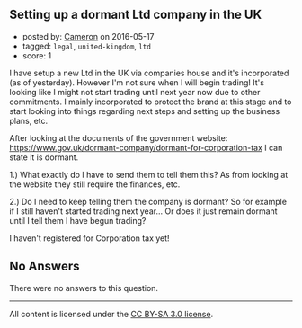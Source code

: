 ## Setting up a dormant Ltd company in the UK

- posted by: [Cameron](https://stackexchange.com/users/115185/cameron) on 2016-05-17
- tagged: `legal`, `united-kingdom`, `ltd`
- score: 1

<p>I have setup a new Ltd in the UK via companies house and it's incorporated (as of yesterday). However I'm not sure when I will begin trading! It's looking like I might not start trading until next year now due to other commitments. I mainly incorporated to protect the brand at this stage and to start looking into things regarding next steps and setting up the business plans, etc.</p>

<p>After looking at the documents of the government website: <a href="https://www.gov.uk/dormant-company/dormant-for-corporation-tax" rel="nofollow">https://www.gov.uk/dormant-company/dormant-for-corporation-tax</a> I can state it is dormant.</p>

<p>1.) What exactly do I have to send them to tell them this? As from looking at the website they still require the finances, etc.</p>

<p>2.) Do I need to keep telling them the company is dormant? So for example if I still haven't started trading next year... Or does it just remain dormant until I tell them I have begun trading?</p>

<p>I haven't registered for Corporation tax yet!</p>


## No Answers

There were no answers to this question.


---

All content is licensed under the [CC BY-SA 3.0 license](https://creativecommons.org/licenses/by-sa/3.0/).
